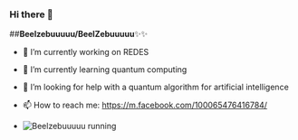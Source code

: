 ### Hi there 👋

##**Beelzebuuuuu/BeelZebuuuuu**✨✨



- 🔭 I’m currently working on REDES 

- 🌱 I’m currently learning quantum computing

- 🤔 I’m looking for help with a quantum algorithm for artificial intelligence

- 📫 How to reach me: https://m.facebook.com/100065476416784/  
 
- ![Beelzebuuuuu running](https://m.facebook.com/photo.php/?fbid=257954446397101)

